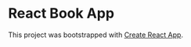 # React Book App 

This project was bootstrapped with [Create React App](https://github.com/facebook/create-react-app).

